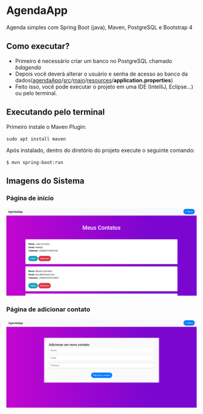 
# AgendaApp
Agenda simples com Spring Boot (java), Maven, PostgreSQL e Bootstrap 4

## Como executar?
- Primeiro é necessário criar um banco no PostgreSQL chamado *bdagenda*
- Depois você deverá alterar o usuário e senha de acesso ao banco da dados([agendaApp](https://github.com/luca-gouveia/agenda-spring-boot/tree/master/agendaApp)/[src](https://github.com/luca-gouveia/agenda-spring-boot/tree/master/agendaApp/src)/[main](https://github.com/luca-gouveia/agenda-spring-boot/tree/master/agendaApp/src/main)/[resources](https://github.com/luca-gouveia/agenda-spring-boot/tree/master/agendaApp/src/main/resources)/**application.properties**) 
- Feito isso, você pode executar o projeto em uma IDE (IntelliJ, Eclipse...) ou pelo terminal.

## Executando pelo terminal
 Primeiro instale o Maven Plugin:


   `sudo apt install maven`
    
Após instalado, dentro do diretório do projeto execute o seguinte comando:

   `$ mvn spring-boot:run`
## Imagens do Sistema

### Página de início
![enter image description here](https://raw.githubusercontent.com/luca-gouveia/agenda-spring-boot/master/images/inicio.png)

### Página de adicionar contato
![enter image description here](https://raw.githubusercontent.com/luca-gouveia/agenda-spring-boot/master/images/add.png)
